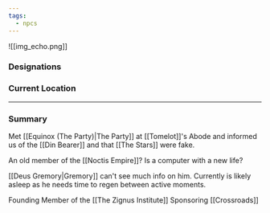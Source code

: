 ```yaml
---
tags:
  - npcs
---
```

![[img_echo.png]]

### Designations


### Current Location


___
### Summary
Met [[Equinox (The Party)|The Party]] at [[Tomelot]]'s Abode and informed us of the [[Din Bearer]] and that [[The Stars]] were fake.

An old member of the [[Noctis Empire]]? Is a computer with a new life?

[[Deus Gremory|Gremory]] can't see much info on him. Currently is likely asleep as he needs time to regen between active moments. 

Founding Member of the [[The Zignus Institute]]
Sponsoring [[Crossroads]]